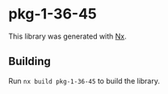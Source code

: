 # pkg-1-36-45

This library was generated with [Nx](https://nx.dev).

## Building

Run `nx build pkg-1-36-45` to build the library.
